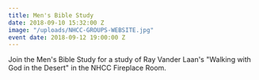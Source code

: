 ```yaml
---
title: Men's Bible Study
date: 2018-09-10 15:32:00 Z
image: "/uploads/NHCC-GROUPS-WEBSITE.jpg"
event date: 2018-09-12 19:00:00 Z
---
```


Join the Men's Bible Study for a study of Ray Vander Laan's "Walking with God in the Desert" in the NHCC Fireplace Room.